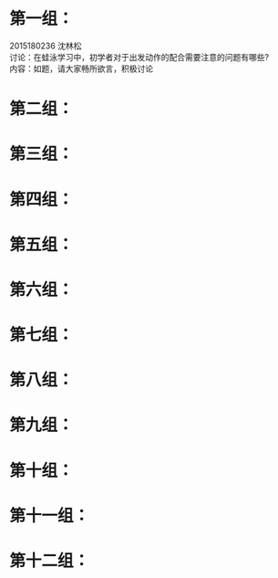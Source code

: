 # 第一组：
2015180236 沈林松   
讨论：在蛙泳学习中，初学者对于出发动作的配合需要注意的问题有哪些?  
内容：如题，请大家畅所欲言，积极讨论    
# 第二组：
# 第三组：
# 第四组：
# 第五组：
# 第六组：
# 第七组：
# 第八组：
# 第九组：
# 第十组：
# 第十一组：
# 第十二组：
